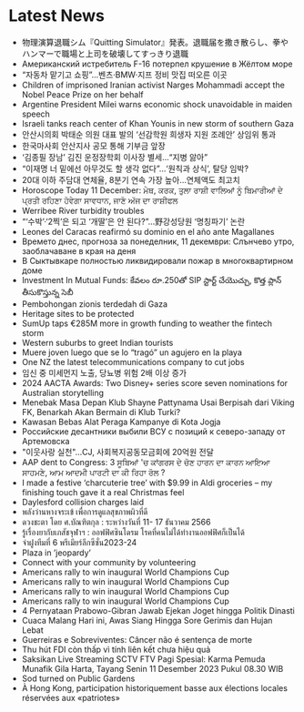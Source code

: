 # Latest News
-  物理演算退職シム『Quitting Simulator』発表。退職届を撒き散らし、拳やハンマーで職場と上司を破壊してすっきり退職
-  Американский истребитель F-16 потерпел крушение в Жёлтом море
-  “자동차 맡기고 쇼핑”...벤츠·BMW·지프 정비 맛집 떠오른 이곳
-  Children of imprisoned Iranian activist Narges Mohammadi accept the Nobel Peace Prize on her behalf
-  Argentine President Milei warns economic shock unavoidable in maiden speech
-  Israeli tanks reach center of Khan Younis in new storm of southern Gaza
-  안산시의회 박태순 의원 대표 발의 ‘선감학원 희생자 지원 조례안’ 상임위 통과
-  한국마사회 안산지사 공모 통해 기부금 앞장
-  ‘김종필 장남’ 김진 운정장학회 이사장 별세…“지병 앓아”
-  “이재명 너 밑에선 아무것도 할 생각 없다”…‘원칙과 상식’, 탈당 임박?
-  20대 이하 주담대 연체율, 8분기 연속 가장 높아…연체액도 최고치
-  Horoscope Today 11 December: ਮੇਥ, ਕਰਕ, ਤੁਲਾ ਰਾਸ਼ੀ ਵਾਲਿਆਂ ਨੂੰ ਬਿਮਾਰੀਆਂ ਦੇ ਪ੍ਰਤੀ ਰਹਿਣਾ ਹੋਵੇਗਾ ਸਾਵਧਾਨ, ਜਾਣੋ ਅੱਜ ਦਾ ਰਾਸ਼ੀਫਲ
-  Werribee River turbidity troubles
-  “‘수박’·‘2찍’은 되고 ‘개딸’은 안 된다?”…野강성당원 ‘명칭파기’ 논란
-  Leones del Caracas reafirmó su dominio en el año ante Magallanes
-  Времето днес, прогноза за понеделник, 11 декември: Слънчево утро, заоблачаване в края на деня
-  В Сыктывкаре полностью ликвидировали пожар в многоквартирном доме
-  Investment In Mutual Funds: కేవలం రూ.250తో SIP స్టార్ట్‌ చేయొచ్చు, కొత్త ప్లాన్‌ తీసుకొస్తున్న సెబీ
-  Pembohongan zionis terdedah di Gaza
-  Heritage sites to be protected
-  SumUp taps €285M more in growth funding to weather the fintech storm
-  Western suburbs to greet Indian tourists
-  Muere joven luego que se lo “tragó” un agujero en la playa
-  One NZ the latest telecommunications company to cut jobs
-  임신 중 미세먼지 노출, 당뇨병 위험 2배 이상 증가
-  2024 AACTA Awards: Two Disney+ series score seven nominations for Australian storytelling
-  Menebak Masa Depan Klub Shayne Pattynama Usai Berpisah dari Viking FK, Benarkah Akan Bermain di Klub Turki?
-  Kawasan Bebas Alat Peraga Kampanye di Kota Jogja
-  Российские десантники выбили ВСУ с позиций к северо-западу от Артемовска
-  "이웃사랑 실천"…CJ, 사회복지공동모금회에 20억원 전달
-  AAP dent to Congress: 3 ਸੂਬਿਆਂ 'ਚ ਕਾਂਗਰਸ ਦੇ ਚੋਣ ਹਾਰਨ ਦਾ ਕਾਰਨ ਆਇਆ ਸਾਹਮਣੇ, ਆਮ ਆਦਮੀ ਪਾਰਟੀ ਦਾ ਕੀ ਰਿਹਾ ਰੋਲ ?
-  I made a festive ‘charcuterie tree’ with $9.99 in Aldi groceries – my finishing touch gave it a real Christmas feel
-  Daylesford collision charges laid
-  พลังว่านหางจระเข้ เพื่อการดูแลสุขภาพผิวที่ดี
-  ดวงชะตา โดย ศ.บัณฑิตกุล : ระหว่างวันที่ 11- 17 ธันวาคม 2566
-  รู้เรื่องยากับเภสัชจุฬาฯ : ออฟฟิศซินโดรม โรคที่คนไม่ได้ทำงานออฟฟิศก็เป็นได้
-  จ่าฝูงทีมที่ 6 พรีเมียร์ลีกซีซั่น2023-24
-  Plaza in ’jeopardy’
-  Connect with your community by volunteering
-  Americans rally to win inaugural World Champions Cup
-  Americans rally to win inaugural World Champions Cup
-  Americans rally to win inaugural World Champions Cup
-  Americans rally to win inaugural World Champions Cup
-  4 Pernyataan Prabowo-Gibran Jawab Ejekan Joget hingga Politik Dinasti
-  Cuaca Malang Hari ini, Awas Siang Hingga Sore Gerimis dan Hujan Lebat
-  Guerreiras e Sobreviventes: Câncer não é sentença de morte
-  Thu hút FDI còn thấp vì tính liên kết chưa hiệu quả
-  Saksikan Live Streaming SCTV FTV Pagi Spesial: Karma Pemuda Munafik Gila Harta, Tayang Senin 11 Desember 2023 Pukul 08.30 WIB
-  Sod turned on Public Gardens
-  À Hong Kong, participation historiquement basse aux élections locales réservées aux «patriotes»
